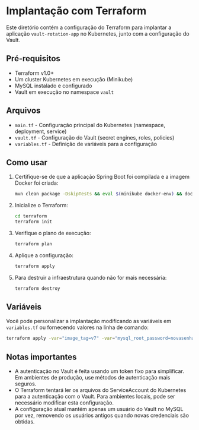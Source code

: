 # Implantação com Terraform

Este diretório contém a configuração do Terraform para implantar a aplicação `vault-rotation-app` no Kubernetes, junto com a configuração do Vault.

## Pré-requisitos

- Terraform v1.0+
- Um cluster Kubernetes em execução (Minikube)
- MySQL instalado e configurado
- Vault em execução no namespace `vault`

## Arquivos

- `main.tf` - Configuração principal do Kubernetes (namespace, deployment, service)
- `vault.tf` - Configuração do Vault (secret engines, roles, policies)
- `variables.tf` - Definição de variáveis para a configuração

## Como usar

1. Certifique-se de que a aplicação Spring Boot foi compilada e a imagem Docker foi criada:
   ```bash
   mvn clean package -DskipTests && eval $(minikube docker-env) && docker build -t vault-rotation-app:v6 .
   ```

2. Inicialize o Terraform:
   ```bash
   cd terraform
   terraform init
   ```

3. Verifique o plano de execução:
   ```bash
   terraform plan
   ```

4. Aplique a configuração:
   ```bash
   terraform apply
   ```

5. Para destruir a infraestrutura quando não for mais necessária:
   ```bash
   terraform destroy
   ```

## Variáveis

Você pode personalizar a implantação modificando as variáveis em `variables.tf` ou fornecendo valores na linha de comando:

```bash
terraform apply -var="image_tag=v7" -var="mysql_root_password=novasenha"
```

## Notas importantes

- A autenticação no Vault é feita usando um token fixo para simplificar. Em ambientes de produção, use métodos de autenticação mais seguros.
- O Terraform tentará ler os arquivos do ServiceAccount do Kubernetes para a autenticação com o Vault. Para ambientes locais, pode ser necessário modificar esta configuração.
- A configuração atual mantém apenas um usuário do Vault no MySQL por vez, removendo os usuários antigos quando novas credenciais são obtidas. 